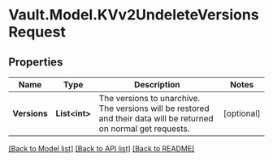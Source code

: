 # Vault.Model.KVv2UndeleteVersionsRequest

## Properties

Name | Type | Description | Notes
------------ | ------------- | ------------- | -------------
**Versions** | **List&lt;int&gt;** | The versions to unarchive. The versions will be restored and their data will be returned on normal get requests. | [optional] 


[[Back to Model list]](../README.md#documentation-for-models) [[Back to API list]](../README.md#documentation-for-api-endpoints) [[Back to README]](../README.md)

